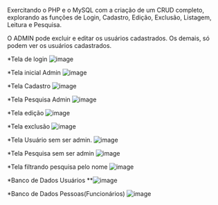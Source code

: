 Exercitando o PHP e o MySQL com a criação de um CRUD completo, explorando as funções de Login, Cadastro, Edição, Exclusão, Listagem, Leitura e Pesquisa.

O ADMIN pode excluir e editar os usuários cadastrados. 
Os demais, só podem ver os usuários cadastrados. 

*Tela de login
![image](https://github.com/user-attachments/assets/076c55cd-afd6-40b9-b4f1-5ac2b48025a7)

*Tela inicial Admin
![image](https://github.com/user-attachments/assets/344c7312-5459-4e1b-abfd-d541b99a33d4)

*Tela Cadastro
![image](https://github.com/user-attachments/assets/530a27cb-eafc-4d2b-bcfd-91929bf36701)

*Tela Pesquisa Admin
![image](https://github.com/user-attachments/assets/c6d09bf6-7150-45f4-97d7-b5caaa3b17f8)

*Tela edição
![image](https://github.com/user-attachments/assets/f42a5c2e-ae1b-41fd-87e1-0445ba421789)

*Tela exclusão
![image](https://github.com/user-attachments/assets/0e29d6a3-d085-42c0-a173-85dcddbe3b50)

*Tela Usuário sem ser admin.
![image](https://github.com/user-attachments/assets/5404f253-40ca-4b99-81a7-048851f5ffcf)

*Tela Pesquisa sem ser admin
![image](https://github.com/user-attachments/assets/4505b720-9587-4ec4-a57d-eeb73e392c7f)

*Tela filtrando pesquisa pelo nome
![image](https://github.com/user-attachments/assets/fe08f99f-0ed9-41c7-b3d8-1619dd66939e)

*Banco de Dados Usuários
**![image](https://github.com/user-attachments/assets/4e6ac958-f48b-428a-a968-75112bc44ebb)

*Banco de Dados Pessoas(Funcionários)
![image](https://github.com/user-attachments/assets/6c0a552f-8a70-44fc-ba23-9be4f8943f42)











